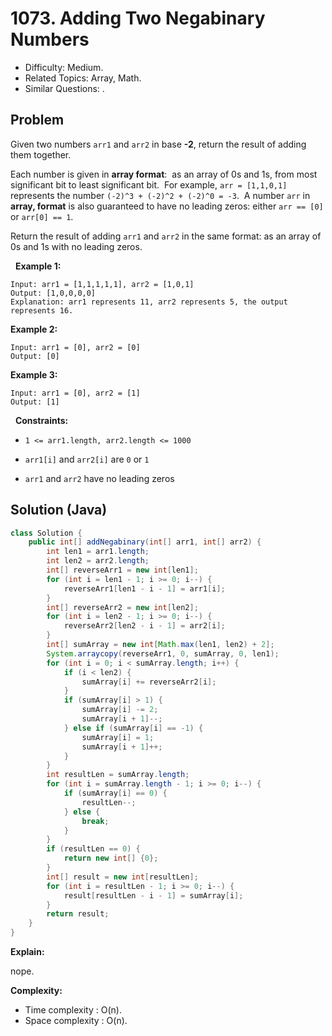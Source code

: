 # 1073. Adding Two Negabinary Numbers

- Difficulty: Medium.
- Related Topics: Array, Math.
- Similar Questions: .

## Problem

Given two numbers ```arr1``` and ```arr2``` in base **-2**, return the result of adding them together.

Each number is given in **array format**:  as an array of 0s and 1s, from most significant bit to least significant bit.  For example, ```arr = [1,1,0,1]``` represents the number ```(-2)^3 + (-2)^2 + (-2)^0 = -3```.  A number ```arr``` in **array, format** is also guaranteed to have no leading zeros: either ```arr == [0]``` or ```arr[0] == 1```.

Return the result of adding ```arr1``` and ```arr2``` in the same format: as an array of 0s and 1s with no leading zeros.

 
**Example 1:**

```
Input: arr1 = [1,1,1,1,1], arr2 = [1,0,1]
Output: [1,0,0,0,0]
Explanation: arr1 represents 11, arr2 represents 5, the output represents 16.
```

**Example 2:**

```
Input: arr1 = [0], arr2 = [0]
Output: [0]
```

**Example 3:**

```
Input: arr1 = [0], arr2 = [1]
Output: [1]
```

 
**Constraints:**


	
- ```1 <= arr1.length, arr2.length <= 1000```
	
- ```arr1[i]``` and ```arr2[i]``` are ```0``` or ```1```
	
- ```arr1``` and ```arr2``` have no leading zeros



## Solution (Java)

```java
class Solution {
    public int[] addNegabinary(int[] arr1, int[] arr2) {
        int len1 = arr1.length;
        int len2 = arr2.length;
        int[] reverseArr1 = new int[len1];
        for (int i = len1 - 1; i >= 0; i--) {
            reverseArr1[len1 - i - 1] = arr1[i];
        }
        int[] reverseArr2 = new int[len2];
        for (int i = len2 - 1; i >= 0; i--) {
            reverseArr2[len2 - i - 1] = arr2[i];
        }
        int[] sumArray = new int[Math.max(len1, len2) + 2];
        System.arraycopy(reverseArr1, 0, sumArray, 0, len1);
        for (int i = 0; i < sumArray.length; i++) {
            if (i < len2) {
                sumArray[i] += reverseArr2[i];
            }
            if (sumArray[i] > 1) {
                sumArray[i] -= 2;
                sumArray[i + 1]--;
            } else if (sumArray[i] == -1) {
                sumArray[i] = 1;
                sumArray[i + 1]++;
            }
        }
        int resultLen = sumArray.length;
        for (int i = sumArray.length - 1; i >= 0; i--) {
            if (sumArray[i] == 0) {
                resultLen--;
            } else {
                break;
            }
        }
        if (resultLen == 0) {
            return new int[] {0};
        }
        int[] result = new int[resultLen];
        for (int i = resultLen - 1; i >= 0; i--) {
            result[resultLen - i - 1] = sumArray[i];
        }
        return result;
    }
}
```

**Explain:**

nope.

**Complexity:**

* Time complexity : O(n).
* Space complexity : O(n).
